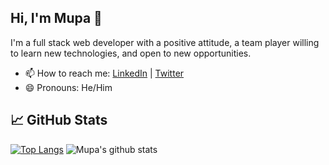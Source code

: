 ## Hi, I'm Mupa  👋

I'm a full stack web developer with a positive attitude, a team player willing to learn new technologies, and open to new opportunities.

- 📫 How to reach me: [LinkedIn](https://www.linkedin.com/in/athul-sreenivasan-fullstackdeveloper-qatar/) | [Twitter](https://athul.info)
- 😄 Pronouns: He/Him

## &#x1f4c8; GitHub Stats
[![Top Langs](https://github-readme-stats.vercel.app/api/top-langs/?username=athuls1992&layout=compact&langs_count=6&theme=buefy)](https://github.com/athuls1992/github-readme-stats)
![Mupa's github stats](https://github-readme-stats.vercel.app/api?username=athuls1992&theme=buefy&show_icons=true&count_private=true)